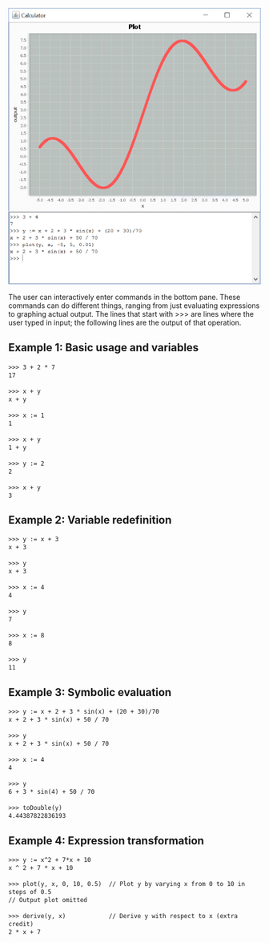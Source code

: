 ![Finished program](/imgs/calculator-screenshot.png)

The user can interactively enter commands in the bottom pane. These commands can do different things, ranging from just evaluating expressions to graphing actual output. The lines that start with >>> are lines where the user typed in input; the following lines are the output of that operation.

## Example 1: Basic usage and variables

<pre class=" line-numbers language-pseudocode"><code class=" language-pseudocode"><span class="token operator">&gt;&gt;&gt;</span> <span class="token number">3</span> <span class="token operator">+</span> <span class="token number">2</span> <span class="token operator">*</span> <span class="token number">7</span>
<span class="token number">17</span>

<span class="token operator">&gt;&gt;&gt;</span> x <span class="token operator">+</span> y
x <span class="token operator">+</span> y

<span class="token operator">&gt;&gt;&gt;</span> x <span class="token operator">:</span><span class="token operator">=</span> <span class="token number">1</span>
<span class="token number">1</span>

<span class="token operator">&gt;&gt;&gt;</span> x <span class="token operator">+</span> y
<span class="token number">1</span> <span class="token operator">+</span> y

<span class="token operator">&gt;&gt;&gt;</span> y <span class="token operator">:</span><span class="token operator">=</span> <span class="token number">2</span>
<span class="token number">2</span>

<span class="token operator">&gt;&gt;&gt;</span> x <span class="token operator">+</span> y
<span class="token number">3</span><span aria-hidden="true" class="line-numbers-rows"><span></span><span></span><span></span><span></span><span></span><span></span><span></span><span></span><span></span><span></span><span></span><span></span><span></span><span></span><span></span><span></span><span></span></span></code></pre>

## Example 2: Variable redefinition

<pre class=" line-numbers language-pseudocode"><code class=" language-pseudocode"><span class="token operator">&gt;&gt;&gt;</span> y <span class="token operator">:</span><span class="token operator">=</span> x <span class="token operator">+</span> <span class="token number">3</span>
x <span class="token operator">+</span> <span class="token number">3</span>

<span class="token operator">&gt;&gt;&gt;</span> y
x <span class="token operator">+</span> <span class="token number">3</span>

<span class="token operator">&gt;&gt;&gt;</span> x <span class="token operator">:</span><span class="token operator">=</span> <span class="token number">4</span>
<span class="token number">4</span>

<span class="token operator">&gt;&gt;&gt;</span> y
<span class="token number">7</span>

<span class="token operator">&gt;&gt;&gt;</span> x <span class="token operator">:</span><span class="token operator">=</span> <span class="token number">8</span>
<span class="token number">8</span>

<span class="token operator">&gt;&gt;&gt;</span> y
<span class="token number">11</span>
<span aria-hidden="true" class="line-numbers-rows"><span></span><span></span><span></span><span></span><span></span><span></span><span></span><span></span><span></span><span></span><span></span><span></span><span></span><span></span><span></span><span></span><span></span></span></code></pre>

## Example 3: Symbolic evaluation

<pre class=" line-numbers language-pseudocode"><code class=" language-pseudocode"><span class="token operator">&gt;&gt;&gt;</span> y <span class="token operator">:</span><span class="token operator">=</span> x <span class="token operator">+</span> <span class="token number">2</span> <span class="token operator">+</span> <span class="token number">3</span> <span class="token operator">*</span> <span class="token function">sin</span><span class="token punctuation">(</span>x<span class="token punctuation">)</span> <span class="token operator">+</span> <span class="token punctuation">(</span><span class="token number">20</span> <span class="token operator">+</span> <span class="token number">30</span><span class="token punctuation">)</span><span class="token operator">/</span><span class="token number">70</span>
x <span class="token operator">+</span> <span class="token number">2</span> <span class="token operator">+</span> <span class="token number">3</span> <span class="token operator">*</span> <span class="token function">sin</span><span class="token punctuation">(</span>x<span class="token punctuation">)</span> <span class="token operator">+</span> <span class="token number">50</span> <span class="token operator">/</span> <span class="token number">70</span>

<span class="token operator">&gt;&gt;&gt;</span> y
x <span class="token operator">+</span> <span class="token number">2</span> <span class="token operator">+</span> <span class="token number">3</span> <span class="token operator">*</span> <span class="token function">sin</span><span class="token punctuation">(</span>x<span class="token punctuation">)</span> <span class="token operator">+</span> <span class="token number">50</span> <span class="token operator">/</span> <span class="token number">70</span>

<span class="token operator">&gt;&gt;&gt;</span> x <span class="token operator">:</span><span class="token operator">=</span> <span class="token number">4</span>
<span class="token number">4</span>

<span class="token operator">&gt;&gt;&gt;</span> y
<span class="token number">6</span> <span class="token operator">+</span> <span class="token number">3</span> <span class="token operator">*</span> <span class="token function">sin</span><span class="token punctuation">(</span><span class="token number">4</span><span class="token punctuation">)</span> <span class="token operator">+</span> <span class="token number">50</span> <span class="token operator">/</span> <span class="token number">70</span>

<span class="token operator">&gt;&gt;&gt;</span> <span class="token function">toDouble</span><span class="token punctuation">(</span>y<span class="token punctuation">)</span>
<span class="token number">4.44387822836193</span>
<span aria-hidden="true" class="line-numbers-rows"><span></span><span></span><span></span><span></span><span></span><span></span><span></span><span></span><span></span><span></span><span></span><span></span><span></span><span></span></span></code></pre>

## Example 4: Expression transformation
<pre class=" line-numbers language-pseudocode"><code class=" language-pseudocode"><span class="token operator">&gt;&gt;&gt;</span> y <span class="token operator">:</span><span class="token operator">=</span> x<span class="token operator">^</span><span class="token number">2</span> <span class="token operator">+</span> <span class="token number">7</span><span class="token operator">*</span>x <span class="token operator">+</span> <span class="token number">10</span>
x <span class="token operator">^</span> <span class="token number">2</span> <span class="token operator">+</span> <span class="token number">7</span> <span class="token operator">*</span> x <span class="token operator">+</span> <span class="token number">10</span>

<span class="token operator">&gt;&gt;&gt;</span> <span class="token function">plot</span><span class="token punctuation">(</span>y<span class="token punctuation">,</span> x<span class="token punctuation">,</span> <span class="token number">0</span><span class="token punctuation">,</span> <span class="token number">10</span><span class="token punctuation">,</span> <span class="token number">0.5</span><span class="token punctuation">)</span>  <span class="token comment" spellcheck="true">// Plot y by varying x from 0 to 10 in steps of 0.5</span>
<span class="token comment" spellcheck="true">// Output plot omitted</span>

<span class="token operator">&gt;&gt;&gt;</span> <span class="token function">derive</span><span class="token punctuation">(</span>y<span class="token punctuation">,</span> x<span class="token punctuation">)</span>            <span class="token comment" spellcheck="true">// Derive y with respect to x (extra credit)</span>
<span class="token number">2</span> <span class="token operator">*</span> x <span class="token operator">+</span> <span class="token number">7</span>
<span aria-hidden="true" class="line-numbers-rows"><span></span><span></span><span></span><span></span><span></span><span></span><span></span><span></span></span></code></pre>

